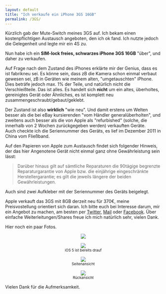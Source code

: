 ```yaml
---
layout: default
title: "Ich verkaufe ein iPhone 3GS 16GB"
permalink: /3GS/
---
```

Kürzlich gab der Mute-Switch meines 3GS auf. Ich bekam einen kostenpflichtigen Austausch angeboten, den ich ok fand. Ich nutzte jedoch die Gelegenheit und legte mir ein 4S zu. 

Nun habe ich ein **SIM-lock freies, schwarzes iPhone 3GS 16GB** "über", und daher zu verkaufen. 

Auf Frage nach dem Zustand des iPhones erklärte mir der Genius, dass es ist fabrikneu sei. Es könne sein, dass zB die Kamera schon einmal verbaut gewesen sei, zB in Geräten wie meinem alten, "umgetauschten" iPhone. Dies beträfe jedoch max. 1% der Teile, und natürlich nicht die Verschleißteile. Das ist alles. Es handelt sich **nicht** um ein altes, überholtes, gereinigtes Gerät oder Ähnliches, es ist komplett neu zusammengeschraubt/gebaut/geklebt.

Der Zustand ist also **wirklich** "wie neu". Und damit erstens um Welten besser als die bei eBay kursierenden "vom Händler generalüberholten", und zweitens auch besser als die von Apple als "refurbished" (solche, die innerhalb von 2 Wochen zurückgegeben werden) verkauften Geräte.  
Auch checkte ich die Seriennummer des Geräts, es lief im Dezember 2011 in China vom Fließband.

Auf den Papieren von Apple zum Austausch findet sich folgender Hinweis, der das hier Angenotene Gerät nicht einmal ganz ohne Gewährleistung sein lässt:

> Darüber hinaus gilt auf sämtliche Reparaturen die 90tägige begrenzte Reparaturgarantie von Apple bzw. die einjährige eingeschränkte Herstellergarantie; es gilt die jeweils längere der beiden Gewährleistungen. 

Auch sind zwei Aufkleber mit der Seriennummer des Geräts beigelegt.

Apple verkauft das 3GS mit 8GB derzeit neu für 370€, meine Preisvostellung orientiert sich daran. Ich bitte euch bei Interesse darum, mir ein Angebot zu machen, am besten per [Twitter](https://twitter.com/tschoof), [Mail](mailto:hello@timmschoof.com) oder [Facebook](https://facebook.com/tschoof). Über einfache Weiterleitungen/Shares freue ich mich natürlich sehr, vielen Dank.

Hier noch ein paar Fotos.

<p style="text-align: center;"><a href="http://blog.timmschoof.com/images/3gs_1.jpg"><img src="http://blog.timmschoof.com/images/3gs_1.jpg"/></a></p>

<p style="text-align: center;"><a href="http://blog.timmschoof.com/images/3gs_2.jpg"><img src="http://blog.timmschoof.com/images/3gs_2.jpg"/></a><br/><small>iOS 5 ist bereits drauf</small></p>

<p style="text-align: center;"><a href="http://blog.timmschoof.com/images/3gs_3.jpg"><img src="http://blog.timmschoof.com/images/3gs_3.jpg"/></a><br/><small>Seitenansicht</small></p>

<p style="text-align: center;"><a href="http://blog.timmschoof.com/images/3gs_4.jpg"><img src="http://blog.timmschoof.com/images/3gs_4.jpg"/></a><br/><small>Rückansicht</small></p>


Vielen Dank für die Aufmerksamkeit.
